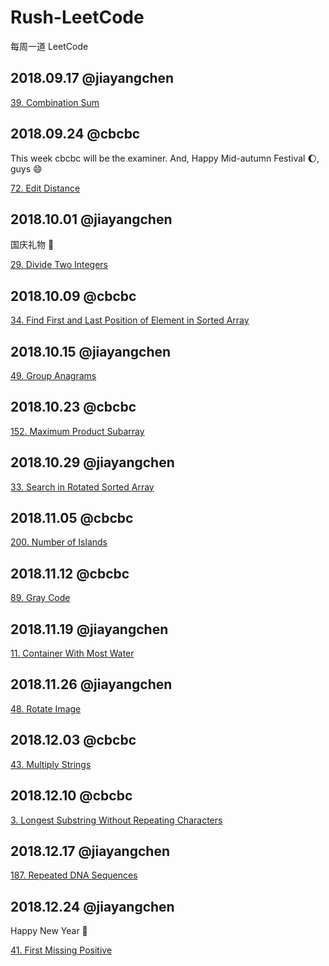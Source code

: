 # Rush-LeetCode
每周一道 LeetCode

## 2018.09.17 @jiayangchen
[39. Combination Sum](https://leetcode.com/problems/combination-sum/description/)

## 2018.09.24 @cbcbc
This week cbcbc will be the examiner.
And, Happy Mid-autumn Festival :moon:, guys :smile:

[72. Edit Distance](https://leetcode.com/problems/edit-distance/description/)

## 2018.10.01 @jiayangchen
国庆礼物 :gift:

[29. Divide Two Integers](https://leetcode.com/problems/divide-two-integers/description/)

## 2018.10.09 @cbcbc

[34. Find First and Last Position of Element in Sorted Array](https://leetcode.com/problems/find-first-and-last-position-of-element-in-sorted-array/)

## 2018.10.15 @jiayangchen
[49. Group Anagrams](https://leetcode.com/problems/group-anagrams/description/)

## 2018.10.23 @cbcbc
[152. Maximum Product Subarray](https://leetcode.com/problems/maximum-product-subarray/)

## 2018.10.29 @jiayangchen
[33. Search in Rotated Sorted Array](https://leetcode.com/problems/search-in-rotated-sorted-array/)

## 2018.11.05 @cbcbc
[200. Number of Islands](https://leetcode.com/problems/number-of-islands/)

## 2018.11.12 @cbcbc
[89. Gray Code](https://leetcode.com/problems/gray-code/)

## 2018.11.19 @jiayangchen
[11. Container With Most Water](https://leetcode.com/problems/container-with-most-water/)

## 2018.11.26 @jiayangchen
[48. Rotate Image](https://leetcode.com/problems/rotate-image/)

## 2018.12.03 @cbcbc
[43. Multiply Strings](https://leetcode.com/problems/multiply-strings/)

## 2018.12.10 @cbcbc
[3. Longest Substring Without Repeating Characters](https://leetcode.com/problems/longest-substring-without-repeating-characters/)

## 2018.12.17 @jiayangchen
[187. Repeated DNA Sequences](https://leetcode.com/problems/repeated-dna-sequences/)

## 2018.12.24 @jiayangchen
Happy New Year :tada:

[41. First Missing Positive](https://leetcode.com/problems/first-missing-positive/)
